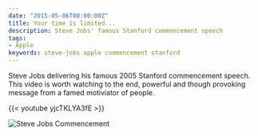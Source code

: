 ```yaml
---
date: "2015-05-06T00:00:00Z"
title: Your time is limited...
description: Steve Jobs' famous Stanford commencement speech
tags:
- Apple
keywords: steve-jobs apple commencement stanford
---
```

Steve Jobs delivering his famous 2005 Stanford commencement speech. This video is worth watching to the end, powerful and though provoking message from a famed motiviator of people.

{{< youtube yjcTKLYA3fE >}}

![Steve Jobs Commencement](http://media-cache-ak0.pinimg.com/736x/88/03/b9/8803b9a0b234e8454e22fd691ba19188.jpg)